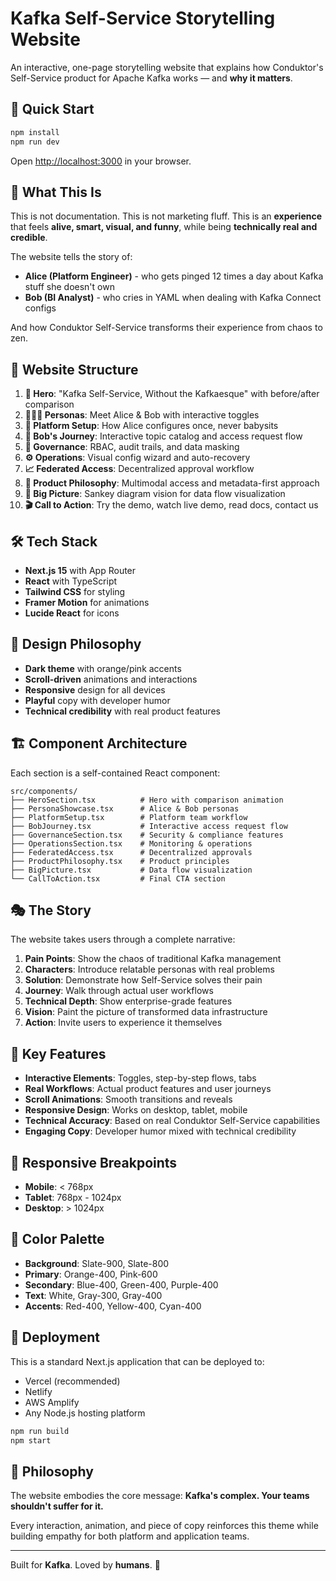 # Kafka Self-Service Storytelling Website

An interactive, one-page storytelling website that explains how Conduktor's Self-Service product for Apache Kafka works — and **why it matters**.

## 🚀 Quick Start

```bash
npm install
npm run dev
```

Open [http://localhost:3000](http://localhost:3000) in your browser.

## 🎯 What This Is

This is not documentation. This is not marketing fluff. This is an **experience** that feels **alive, smart, visual, and funny**, while being **technically real and credible**.

The website tells the story of:
- **Alice (Platform Engineer)** - who gets pinged 12 times a day about Kafka stuff she doesn't own
- **Bob (BI Analyst)** - who cries in YAML when dealing with Kafka Connect configs

And how Conduktor Self-Service transforms their experience from chaos to zen.

## 🧱 Website Structure

1. **🚀 Hero**: "Kafka Self-Service, Without the Kafkaesque" with before/after comparison
2. **🧑‍🤝‍🧑 Personas**: Meet Alice & Bob with interactive toggles
3. **🧰 Platform Setup**: How Alice configures once, never babysits
4. **📡 Bob's Journey**: Interactive topic catalog and access request flow
5. **🔐 Governance**: RBAC, audit trails, and data masking
6. **⚙️ Operations**: Visual config wizard and auto-recovery
7. **📈 Federated Access**: Decentralized approval workflow
8. **🧠 Product Philosophy**: Multimodal access and metadata-first approach
9. **🤯 Big Picture**: Sankey diagram vision for data flow visualization
10. **🎬 Call to Action**: Try the demo, watch live demo, read docs, contact us

## 🛠️ Tech Stack

- **Next.js 15** with App Router
- **React** with TypeScript
- **Tailwind CSS** for styling
- **Framer Motion** for animations
- **Lucide React** for icons

## 🎨 Design Philosophy

- **Dark theme** with orange/pink accents
- **Scroll-driven** animations and interactions
- **Responsive** design for all devices
- **Playful** copy with developer humor
- **Technical credibility** with real product features

## 🏗️ Component Architecture

Each section is a self-contained React component:

```
src/components/
├── HeroSection.tsx          # Hero with comparison animation
├── PersonaShowcase.tsx      # Alice & Bob personas
├── PlatformSetup.tsx        # Platform team workflow
├── BobJourney.tsx           # Interactive access request flow
├── GovernanceSection.tsx    # Security & compliance features
├── OperationsSection.tsx    # Monitoring & operations
├── FederatedAccess.tsx      # Decentralized approvals
├── ProductPhilosophy.tsx    # Product principles
├── BigPicture.tsx           # Data flow visualization
└── CallToAction.tsx         # Final CTA section
```

## 🎭 The Story

The website takes users through a complete narrative:

1. **Pain Points**: Show the chaos of traditional Kafka management
2. **Characters**: Introduce relatable personas with real problems  
3. **Solution**: Demonstrate how Self-Service solves their pain
4. **Journey**: Walk through actual user workflows
5. **Technical Depth**: Show enterprise-grade features
6. **Vision**: Paint the picture of transformed data infrastructure
7. **Action**: Invite users to experience it themselves

## 🎯 Key Features

- **Interactive Elements**: Toggles, step-by-step flows, tabs
- **Real Workflows**: Actual product features and user journeys
- **Scroll Animations**: Smooth transitions and reveals
- **Responsive Design**: Works on desktop, tablet, mobile
- **Technical Accuracy**: Based on real Conduktor Self-Service capabilities
- **Engaging Copy**: Developer humor mixed with technical credibility

## 📱 Responsive Breakpoints

- **Mobile**: < 768px
- **Tablet**: 768px - 1024px  
- **Desktop**: > 1024px

## 🎨 Color Palette

- **Background**: Slate-900, Slate-800
- **Primary**: Orange-400, Pink-600
- **Secondary**: Blue-400, Green-400, Purple-400
- **Text**: White, Gray-300, Gray-400
- **Accents**: Red-400, Yellow-400, Cyan-400

## 🚀 Deployment

This is a standard Next.js application that can be deployed to:
- Vercel (recommended)
- Netlify
- AWS Amplify
- Any Node.js hosting platform

```bash
npm run build
npm start
```

## 🧠 Philosophy

The website embodies the core message: **Kafka's complex. Your teams shouldn't suffer for it.**

Every interaction, animation, and piece of copy reinforces this theme while building empathy for both platform and application teams.

---

Built for **Kafka**. Loved by **humans**. 🚀